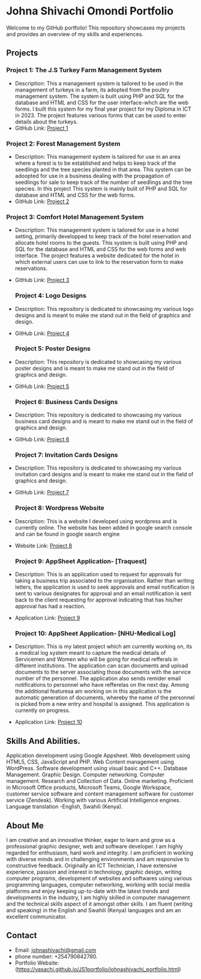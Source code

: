 # Johna Shivachi Omondi Portfolio

Welcome to my GitHub portfolio! This repository showcases my projects and provides an overview of my skills and experiences.

## Projects

### Project 1: The J.S Turkey Farm Management System
- Description: This a management system is tailored to be used in the management of turkeys in a farm, its adopted from the poultry management system.
  The system is built using PHP and SQL for the database and HTML and CSS for the user interface-whch are the web forms. I built this system for my final year
  project for my Diploma in ICT in 2023. The project features various forms that can be used to enter details about the turkeys.
- GitHub Link: [Project 1](https://github.com/vasachi/The-JS-Turkey-Farm-Management-System)

### Project 2: Forest Management System
- Description: This management system is tailored for use in an area where a forest is to be established and helps to keep track of the seedlings and the tree species planted in that
  area. This system can be adoopted for use in a business dealing with the propagation of seedlings for sale to keep track of the number of seedlings and the tree species. In this project
  This system is mainly bulit of PHP and SQL for database and HTML and CSS for the web forms. 
- GitHub Link: [Project 2](https://github.com/vasachi/forest-management-system/tree/main/forest%20mngmnt%20sytem)

### Project 3: Comfort Hotel Management System
- Description: This management system is tailored for use in a hotel setting, primarily developped to keep track of the hotel reservation and allocate hotel rooms to the
  guests. This system is built using PHP and SQL for the database and HTML and CSS for the web forms and web interface. The project features a website dedicated for the hotel
  in which external users can use to link to the reservation form to make reservations.
- GitHub Link: [Project 3](https://github.com/vasachi/comfort-hotel-management-system)

  ### Project 4: Logo Designs
- Description: This repository is dedicated to showcasing my various logo designs and is meant to make me stand out in the field of graphics and design.
- GitHub Link: [Project 4](https://github.com/vasachi/logo-designs)

  ### Project 5: Poster Designs
- Description: This repository is dedicated to showcasing my various poster designs and is meant to make me stand out in the field of graphics and design.
- GitHub Link: [Project 5](https://github.com/vasachi/Poster-Design)

  ### Project 6: Business Cards Designs
- Description: This repository is dedicated to showcasing my various business card designs and is meant to make me stand out in the field of graphics and design.
- GitHub Link: [Project 6](https://github.com/vasachi/Business-Cards)

  ### Project 7: Invitation Cards Designs
- Description: This repository is dedicated to showcasing my various invitation card designs and is meant to make me stand out in the field of graphics and design.
- GitHub Link: [Project 7](https://github.com/vasachi/Invitation-Cards)

  ### Project 8: Wordpress Website
- Description: This is a website I developed using wordpress and is currently online. The website has been added in google search console and can be found in google search engine
- Website Link: [Project 8](www.drugfreekenya.org)

  ### Project 9: AppSheet Application- [Traquest]
- Description: This is an application used to request for approvals for taking a business trip associated to the organisation.
  Rather than writing letters, the application is used to seek approvals and email notification is sent to various designates for approval and an email notification
  is sent back to the client requesting for approval indicating that has his/her approval has had a reaction.
- Application Link: [Project 9](https://www.appsheet.com/start/453fc264-77b4-4e41-8872-306aa733ced3)

  ### Project 10: AppSheet Application- [NHU-Medical Log]
- Description: This is my latest project which am currently working on, its a medical log system meant to capture the medical details of Servicemen and Women
  who will be going for medical refferals in different institutions. The application can scan documents and upload documents to the server associating those documents with the
  service number of the personnel. The application also sends remider email notifications to personnel who have refferelas on the next day.
  Among the additional featuresa am working on in this application is the automatic generation of documents, whereby the name of the personnel is picked from a new entry and hospital
  is assigned. This application is currently on progress.
- Application Link: [Project 10](https://www.appsheet.com/start/342ea110-94ff-45f2-bc87-0995bbb39705)  

## Skills And Abilities.
Application development using Google Appsheet.
Web development using HTML5, CSS, JavaScript and PHP.
Web Content management using WordPress.
Software development using visual basic and C++.
Database Management.
Graphic Design.
Computer networking.
Computer management.
Research and Collection of Data.
Online marketing.
Proficient in Microsoft Office products, Microsoft Teams, Google Workspace, customer service software and content management software for customer service (Zendesk).
Working with various Artificial Intelligence engines.
Language translation -English, Swahili (Kenya).

## About Me

I am creative and an innovative thinker, eager to learn and grow as a professional graphic designer, web and software developer. 
I am highly regarded for enthusiasm, hard work and integrity. I am proficient in working with diverse minds and in challenging environments 
and am responsive to constructive feedback. Originally an ICT Technician, I have extensive experience, passion and interest in technology, 
graphic design, writing computer programs, development of websites and softwares using various programming languages, computer networking, 
working with social media platforms and enjoy keeping up-to-date with the latest trends and developments in the industry, I am highly skilled 
in computer management and the technical skills aspect of it amongst other skills.
I am fluent (writing and speaking) in the English and Swahili (Kenya) languages and am an excellent communicator.

## Contact

- Email: johnashivachi@gmail.com
- phone  number: +254790842780.
- Portfolio Website:(https://vasachi.github.io/JS1portfolio/johnashivachi_portfolio.html)


